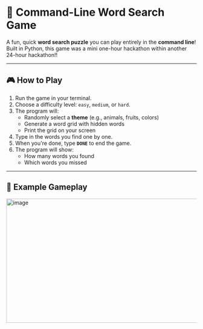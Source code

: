 # 🧩 Command-Line Word Search Game

A fun, quick **word search puzzle** you can play entirely in the **command line**!  
Built in Python, this game was a mini one-hour hackathon within another 24-hour hackathon!!

---

## 🎮 How to Play

1. Run the game in your terminal.
2. Choose a difficulty level: `easy`, `medium`, or `hard`.
3. The program will:
   - Randomly select a **theme** (e.g., animals, fruits, colors)
   - Generate a word grid with hidden words
   - Print the grid on your screen
4. Type in the words you find one by one.
5. When you're done, type **`DONE`** to end the game.
6. The program will show:
   - How many words you found
   - Which words you missed

---

## 🧠 Example Gameplay
<img width="528" height="328" alt="image" src="https://github.com/user-attachments/assets/b55d3755-9f45-4df4-8074-1c014171c3e3" />

